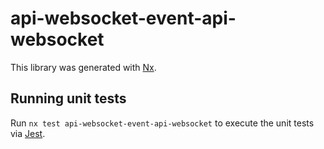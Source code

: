 # api-websocket-event-api-websocket

This library was generated with [Nx](https://nx.dev).

## Running unit tests

Run `nx test api-websocket-event-api-websocket` to execute the unit tests via [Jest](https://jestjs.io).
